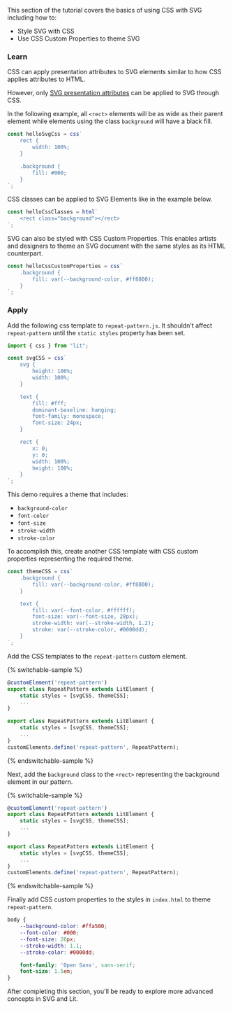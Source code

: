 This section of the tutorial covers the basics of using CSS with SVG 
including how to:

- Style SVG with CSS
- Use CSS Custom Properties to theme SVG

### Learn

CSS can apply presentation attributes to SVG elements similar to how 
CSS applies attributes to HTML.

However, only [SVG presentation attributes](https://developer.mozilla.org/en-US/docs/Web/SVG/Attribute/Presentation)
can be applied to SVG through CSS.

In the following example, all `<rect>` elements will be as wide as
their parent element while elements using the class `background` will
have a black fill.


```ts
const helloSvgCss = css`
	rect {
		width: 100%;
	}

	.background {
		fill: #000;
	}
`;
```

CSS classes can be applied to SVG Elements like in the example below.

```ts
const helloCssClasses = html`
	<rect class="background"></rect>
`;
```

SVG can also be styled with CSS Custom Properties. This enables artists
and designers to theme an SVG document with the same styles as its
HTML counterpart.

```ts
const helloCssCustomProperties = css`
	.background {
		fill: var(--background-color, #ff8800);
	}
`;
```

### Apply

Add the following css template to `repeat-pattern.js`. It shouldn't affect
`repeat-pattern` until the `static styles` property has been set.

```ts
import { css } from "lit";

const svgCSS = css`
	svg {
		height: 100%;
		width: 100%;
	}

	text {
		fill: #fff;
		dominant-baseline: hanging;
		font-family: monospace;
		font-size: 24px;
	}

	rect {
		x: 0;
		y: 0;
		width: 100%;
		height: 100%;
	}
`;
```

This demo requires a theme that includes:

- `background-color`
- `font-color`
- `font-size`
- `stroke-width`
- `stroke-color`

To accomplish this, create another CSS template with CSS custom properties
representing the required theme.

```ts
const themeCSS = css`
	.background {
		fill: var(--background-color, #ff8800);
	}

	text {
		fill: var(--font-color, #ffffff);
		font-size: var(--font-size, 28px);
		stroke-width: var(--stroke-width, 1.2);
		stroke: var(--stroke-color, #0000dd);
	}
`;
```

Add the CSS templates to the `repeat-pattern` custom element.

{% switchable-sample %}

```ts
@customElement('repeat-pattern')
export class RepeatPattern extends LitElement {
	static styles = [svgCSS, themeCSS];
	...
}
```

```js
export class RepeatPattern extends LitElement {
	static styles = [svgCSS, themeCSS];
	...
}
customElements.define('repeat-pattern', RepeatPattern);
```

{% endswitchable-sample %}

Next, add the `background` class to the `<rect>` representing the
background element in our pattern.

{% switchable-sample %}

```ts
@customElement('repeat-pattern')
export class RepeatPattern extends LitElement {
	static styles = [svgCSS, themeCSS];
	...
}
```

```js
export class RepeatPattern extends LitElement {
	static styles = [svgCSS, themeCSS];
	...
}
customElements.define('repeat-pattern', RepeatPattern);
```

{% endswitchable-sample %}

Finally add CSS custom properties to the styles in `index.html` to theme
`repeat-pattern`.

```css
body {
	--background-color: #ffa500;
	--font-color: #000;
	--font-size: 26px;
	--stroke-width: 1.1;
	--stroke-color: #0000dd;

	font-family: 'Open Sans', sans-serif;
	font-size: 1.5em;
}
```

After completing this section, you'll be ready to explore more advanced
concepts in SVG and Lit.